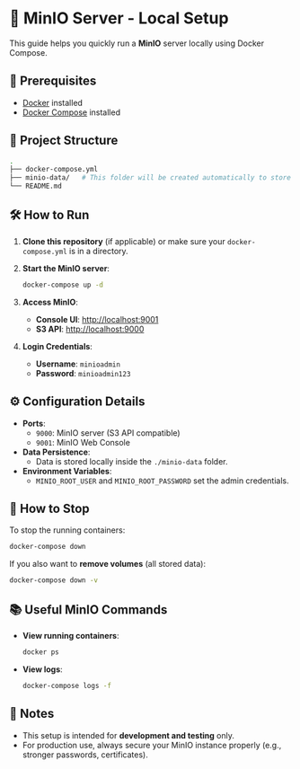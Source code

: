 # 🚀 MinIO Server - Local Setup

This guide helps you quickly run a **MinIO** server locally using Docker Compose.

## 📄 Prerequisites

- [Docker](https://docs.docker.com/get-docker/) installed
- [Docker Compose](https://docs.docker.com/compose/install/) installed

## 📂 Project Structure

```bash
.
├── docker-compose.yml
├── minio-data/   # This folder will be created automatically to store your data
└── README.md
```

## 🛠️ How to Run

1. **Clone this repository** (if applicable) or make sure your `docker-compose.yml` is in a directory.

2. **Start the MinIO server**:
   
   ```bash
   docker-compose up -d
   ```

3. **Access MinIO**:
   - **Console UI**: [http://localhost:9001](http://localhost:9001)
   - **S3 API**: [http://localhost:9000](http://localhost:9000)

4. **Login Credentials**:
   - **Username**: `minioadmin`
   - **Password**: `minioadmin123`

## ⚙️ Configuration Details

- **Ports**:
  - `9000`: MinIO server (S3 API compatible)
  - `9001`: MinIO Web Console
- **Data Persistence**:
  - Data is stored locally inside the `./minio-data` folder.
- **Environment Variables**:
  - `MINIO_ROOT_USER` and `MINIO_ROOT_PASSWORD` set the admin credentials.

## 📛 How to Stop

To stop the running containers:

```bash
docker-compose down
```

If you also want to **remove volumes** (all stored data):

```bash
docker-compose down -v
```

## 📚 Useful MinIO Commands

- **View running containers**:
  ```bash
  docker ps
  ```
- **View logs**:
  ```bash
  docker-compose logs -f
  ```

## 📌 Notes

- This setup is intended for **development and testing** only.  
- For production use, always secure your MinIO instance properly (e.g., stronger passwords, certificates).

